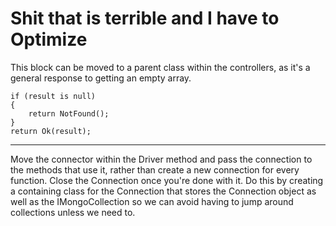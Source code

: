 # Shit that is terrible and I have to Optimize

This block can be moved to a parent class within the controllers, as it's a general response to getting an empty array.<br />
```
if (result is null)
{
    return NotFound();
}
return Ok(result);
```
---

Move the connector within the Driver method and pass the connection to the methods that use it, rather than create a new connection for every function.
Close the Connection once you're done with it.
Do this by creating a containing class for the Connection that stores the Connection object as well as the IMongoCollection so we can avoid having to jump around collections unless we need to.